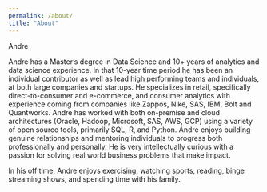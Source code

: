 ```yaml
---
permalink: /about/
title: "About"
---
```


Andre 

Andre has a Master’s degree in Data Science and 10+ years of analytics and data science experience. In that 10-year time period he has been an individual contributor as well as lead high performing teams and individuals, at both large companies and startups. He specializes in retail, specifically direct-to-consumer and e-commerce, and consumer analytics with experience coming from companies like Zappos, Nike, SAS, IBM, Bolt and Quantworks. Andre has worked with both on-premise and cloud architectures (Oracle, Hadoop, Microsoft, SAS, AWS, GCP) using a variety of open source tools, primarily SQL, R, and Python. Andre enjoys building genuine relationships and mentoring individuals to progress both professionally and personally. He is very intellectually curious with a passion for solving real world business problems that make impact.

In his off time, Andre enjoys exercising, watching sports, reading, binge streaming shows, and spending time with his family.